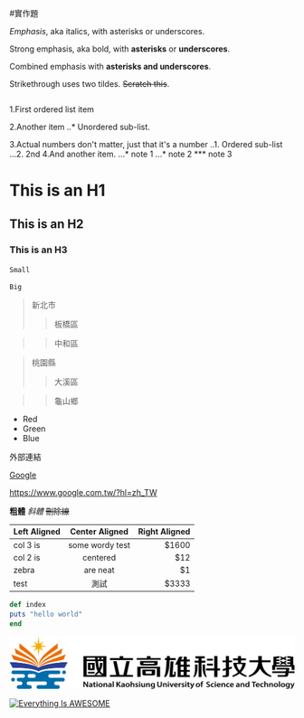 #實作題

*Emphasis*, aka italics, with asterisks or underscores.

Strong emphasis, aka bold, with **asterisks** or **underscores**.

Combined emphasis with **asterisks and underscores**.

Strikethrough uses two tildes. ~~Scratch this~~.

```
```

1.First ordered list item

2.Another item
 ..* Unordered sub-list.
  
3.Actual numbers don't matter, just that it's a number
 ..1. Ordered sub-list
 ...2. 2nd
4.And another item.
 ...* note 1
 ...* note 2
 *** note 3

# This is an H1
## This is an H2
### This is an H3

`Small`

```
Big
```
>新北市
>>板橋區

>>中和區

>桃園縣
>>大溪區

>>龜山鄉

* Red
* Green
* Blue

外部連結

[Google](https://www.google.com.tw/?hl=zh_TW)

<https://www.google.com.tw/?hl=zh_TW>



**粗體**
*斜體*
~~刪除線~~

| Left Aligned | Center Aligned | Right Aligned |
| :------------|:--------------:|--------------:|
| col 3 is     | some wordy test| $1600         |
| col 2 is     | centered       | $12           |
| zebra        | are neat       | $1            |
| test         |          測試  | $3333         |

```ruby
def index
puts "hello world"
end
```

![NKUST](182513897.png "高科大" )

[![Everything Is AWESOME](https://img.youtube.com/vi/StTqXEQ2l-Y/0.jpg)](https://www.youtube.com/watch?v=StTqXEQ2l-Y "Everything Is AWESOME")
